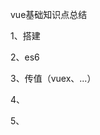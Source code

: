 vue基础知识点总结

1、搭建

2、es6

3、传值（vuex、...）

4、

5、























































